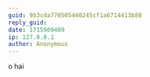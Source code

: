```yaml
---
guid: 9b3cda770505440245cf1a6714413b88
reply_guid: 
date: 1715909409
ip: 127.0.0.1
author: Anonymous
---
```

o hai